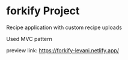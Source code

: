# forkify Project

Recipe application with custom recipe uploads

Used MVC pattern

preview link: https://forkify-levani.netlify.app/
